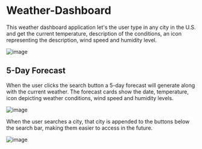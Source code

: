# Weather-Dashboard
This weather dashboard application let's the user type in any city in the U.S. and get the current temperature, description of the conditions, an icon representing the description, wind speed and humidity level.


![image](https://user-images.githubusercontent.com/106484883/190931675-93d29a8c-2538-4ded-b36e-70d111a7390b.png)


## 5-Day Forecast

When the user clicks the search button a 5-day forecast will generate along with the current weather. The forecast cards show the date, temperature, icon depicting weather conditions, wind speed and humidity levels. 

![image](https://user-images.githubusercontent.com/106484883/190931805-de439d1e-4682-427b-a3f4-2c69ecfc3bc7.png)


When the user searches a city, that city is appended to the buttons below the search bar, making them easier to access in the future.

![image](https://user-images.githubusercontent.com/106484883/190931890-a6b9b971-eedb-496a-8e7e-0540f2eb4d31.png)
